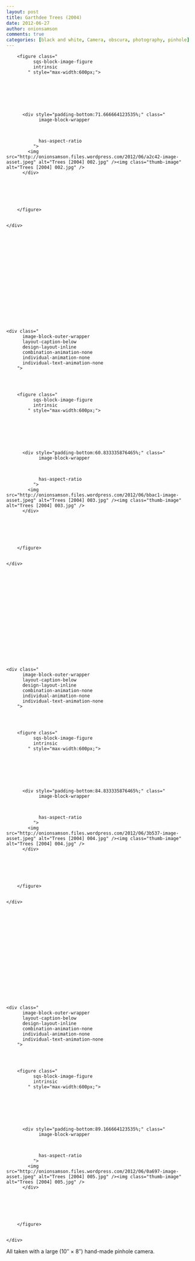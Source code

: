 ```yaml
---
layout: post
title: Garthdee Trees (2004)
date: 2012-06-27
author: onionsamson
comments: true
categories: [black and white, Camera, obscura, photography, pinhole]
---
```

<div class="
          image-block-outer-wrapper
          layout-caption-below
          design-layout-inline
          combination-animation-none
          individual-animation-none
          individual-text-animation-none
        ">

      

      
        <figure class="
              sqs-block-image-figure
              intrinsic
            " style="max-width:600px;">
          
        
        

        
          
            
          <div style="padding-bottom:71.666664123535%;" class="
                image-block-wrapper
                
          
        
                has-aspect-ratio
              ">
            <img src="http://onionsamson.files.wordpress.com/2012/06/a2c42-image-asset.jpeg" alt="Trees [2004] 002.jpg" /><img class="thumb-image" alt="Trees [2004] 002.jpg" />
          </div>
        
          
        

        
      
        </figure>
      

    </div>
  


  











  

    
  
    <div class="
          image-block-outer-wrapper
          layout-caption-below
          design-layout-inline
          combination-animation-none
          individual-animation-none
          individual-text-animation-none
        ">

      

      
        <figure class="
              sqs-block-image-figure
              intrinsic
            " style="max-width:600px;">
          
        
        

        
          
            
          <div style="padding-bottom:60.833335876465%;" class="
                image-block-wrapper
                
          
        
                has-aspect-ratio
              ">
            <img src="http://onionsamson.files.wordpress.com/2012/06/bbac1-image-asset.jpeg" alt="Trees [2004] 003.jpg" /><img class="thumb-image" alt="Trees [2004] 003.jpg" />
          </div>
        
          
        

        
      
        </figure>
      

    </div>
  


  











  

    
  
    <div class="
          image-block-outer-wrapper
          layout-caption-below
          design-layout-inline
          combination-animation-none
          individual-animation-none
          individual-text-animation-none
        ">

      

      
        <figure class="
              sqs-block-image-figure
              intrinsic
            " style="max-width:600px;">
          
        
        

        
          
            
          <div style="padding-bottom:84.833335876465%;" class="
                image-block-wrapper
                
          
        
                has-aspect-ratio
              ">
            <img src="http://onionsamson.files.wordpress.com/2012/06/3b537-image-asset.jpeg" alt="Trees [2004] 004.jpg" /><img class="thumb-image" alt="Trees [2004] 004.jpg" />
          </div>
        
          
        

        
      
        </figure>
      

    </div>
  


  











  

    
  
    <div class="
          image-block-outer-wrapper
          layout-caption-below
          design-layout-inline
          combination-animation-none
          individual-animation-none
          individual-text-animation-none
        ">

      

      
        <figure class="
              sqs-block-image-figure
              intrinsic
            " style="max-width:600px;">
          
        
        

        
          
            
          <div style="padding-bottom:89.166664123535%;" class="
                image-block-wrapper
                
          
        
                has-aspect-ratio
              ">
            <img src="http://onionsamson.files.wordpress.com/2012/06/0a697-image-asset.jpeg" alt="Trees [2004] 005.jpg" /><img class="thumb-image" alt="Trees [2004] 005.jpg" />
          </div>
        
          
        

        
      
        </figure>
      

    </div>
  


  


<p class="" style="white-space:pre-wrap;">All taken with a large (10″ × 8″) hand-made pinhole camera.</p>
